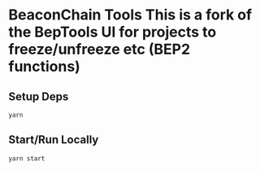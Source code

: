 BeaconChain Tools
This is a fork of the BepTools UI for projects to freeze/unfreeze etc (BEP2 functions)
=============

## Setup Deps
`yarn`

## Start/Run Locally
`yarn start`
